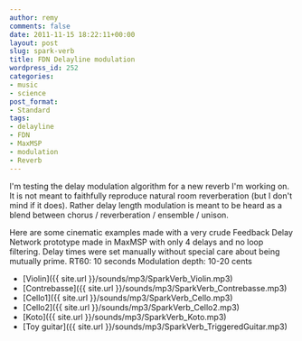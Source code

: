 ```yaml
---
author: remy
comments: false
date: 2011-11-15 18:22:11+00:00
layout: post
slug: spark-verb
title: FDN Delayline modulation
wordpress_id: 252
categories:
- music
- science
post_format:
- Standard
tags:
- delayline
- FDN
- MaxMSP
- modulation
- Reverb
---
```


I'm testing the delay modulation algorithm for a new reverb I'm working on. It is not meant to faithfully reproduce natural room reverberation (but I don't mind if it does). Rather delay length modulation is meant to be heard as a blend between chorus / reverberation  / ensemble / unison.

Here are some cinematic examples made with a very crude Feedback Delay Network prototype made in MaxMSP with only 4 delays and no loop filtering. Delay times were set manually without special care about being mutually prime.
RT60: 10 seconds
Modulation depth: 10-20 cents

* [Violin]({{ site.url }}/sounds/mp3/SparkVerb_Violin.mp3)
* [Contrebasse]({{ site.url }}/sounds/mp3/SparkVerb_Contrebasse.mp3)
* [Cello1]({{ site.url }}/sounds/mp3/SparkVerb_Cello.mp3)
* [Cello2]({{ site.url }}/sounds/mp3/SparkVerb_Cello2.mp3)
* [Koto]({{ site.url }}/sounds/mp3/SparkVerb_Koto.mp3)
* [Toy guitar]({{ site.url }}/sounds/mp3/SparkVerb_TriggeredGuitar.mp3) 
